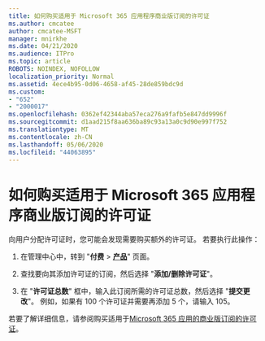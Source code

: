 ```yaml
---
title: 如何购买适用于 Microsoft 365 应用程序商业版订阅的许可证
ms.author: cmcatee
author: cmcatee-MSFT
manager: mnirkhe
ms.date: 04/21/2020
ms.audience: ITPro
ms.topic: article
ROBOTS: NOINDEX, NOFOLLOW
localization_priority: Normal
ms.assetid: 4ece4b95-0d06-4658-af45-28de859bdc9d
ms.custom:
- "652"
- "2000017"
ms.openlocfilehash: 0362ef42344aba57eca276a9fafb5e847dd9996f
ms.sourcegitcommit: d1aad215f8aa636ba89c93a13a0c9d90e997f752
ms.translationtype: MT
ms.contentlocale: zh-CN
ms.lasthandoff: 05/06/2020
ms.locfileid: "44063895"
---
```

# <a name="how-to-buy-licenses-for-your-microsoft-365-apps-for-business-subscription"></a>如何购买适用于 Microsoft 365 应用程序商业版订阅的许可证

向用户分配许可证时，您可能会发现需要购买额外的许可证。 若要执行此操作：
  
1. 在管理中心中，转到 "**付费** \> **[产品](https://go.microsoft.com/fwlink/p/?linkid=842054)**" 页面。

2. 查找要向其添加许可证的订阅，然后选择 "**添加/删除许可证**"。

3. 在 "**许可证总数**" 框中，输入此订阅所需的许可证总数，然后选择 "**提交更改**"。 例如，如果有 100 个许可证并需要再添加 5 个，请输入 105。

若要了解详细信息，请参阅购买适用于[Microsoft 365 应用的商业版订阅的许可证](https://docs.microsoft.com/office365/admin/subscriptions-and-billing/buy-licenses)。